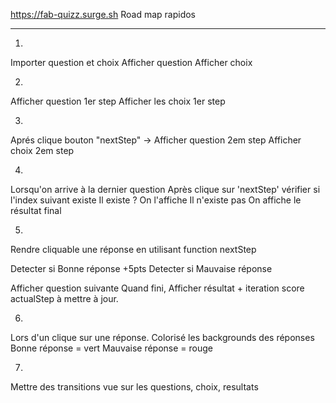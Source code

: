 https://fab-quizz.surge.sh
Road map rapidos
___
1.
Importer question et choix 
Afficher question
Afficher choix 


2.
Afficher question 1er step
Afficher les choix 1er step

 
3.
Aprés clique bouton "nextStep" ->
	Afficher question 2em step
	Afficher choix 2em step


4.
Lorsqu'on arrive à la dernier question
	Après clique sur 'nextStep'
	vérifier si l'index suivant existe
		Il existe ?
			On l'affiche
		Il n'existe pas
			On affiche le résultat final

5.
Rendre cliquable une réponse en utilisant function nextStep

Detecter si Bonne réponse
	+5pts
Detecter si Mauvaise réponse

Afficher question suivante
Quand fini, Afficher résultat + iteration score 
actualStep à mettre à jour.

6.
 Lors d'un clique sur une réponse.
	Colorisé les backgrounds des réponses 
		Bonne réponse = vert
		Mauvaise réponse = rouge 

 7.
 Mettre des transitions vue sur les questions, choix, resultats


	
